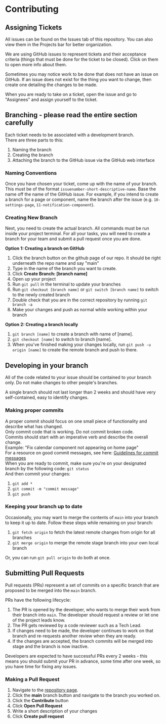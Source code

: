 # Contributing

## Assigning Tickets

All issues can be found on the Issues tab of this repository. You can also view them in the Projects bar for better organization.

We are using GitHub issues to represent tickets and their acceptance criteria (things that must be done for the ticket to be closed). Click on them to open more info about them.

Sometimes you may notice work to be done that does not have an issue on GitHub. If an issue does not exist for the thing you want to change, then create one detailing the changes to be made.

When you are ready to take on a ticket, open the issue and go to "Assignees" and assign yourself to the ticket. 

## Branching - please read the entire section carefully

Each ticket needs to be associated with a development branch.\
There are three parts to this:

1. Naming the branch
2. Creating the branch
3. Attaching the branch to the GitHub issue via the GitHub web interface

### Naming Conventions

Once you have chosen your ticket, come up with the name of your branch. This must be of the format `issuenumber-short-descriptive-name`. Base the name off the name of the GitHub issue. For example, if you intend to create a branch for a page or component, name the branch after the issue (e.g. `10-settings-page`, `11-notification-component`).

### Creating New Branch

Next, you need to create the actual branch.
All commands must be run inside your project terminal. For all your tasks, you will need to create a branch for your team and submit a pull request once you are done.

**Option 1: Creating a branch on GitHub**

1. Click the branch button on the github page of our repo. It should be right underneath the repo name and say "main"
2. Type in the name of the branch you want to create.
3. Click **Create Branch: [branch name]**
4. Open up your project
5. Run `git pull` in the terminal to update your branches
6. Run `git checkout [branch name]` or `git switch [branch name]` to switch to the newly created branch
7. Double check that you are in the correct repository by running `git branch -a`
8. Make your changes and push as normal while working within your branch

**Option 2: Creating a branch locally**

1. `git branch [name]` to create a branch with name of [name].
2. `git checkout [name]` to switch to branch [name].
3. When you've finished making your changes locally, run `git push -u origin [name]` to create the remote branch and push to there.

## Developing in your branch

All of the code related to your issue should be contained to your branch only. Do not make changes to other people's branches.

A single branch should not last longer than 2 weeks and should have very self-contained, easy to identify changes.

### Making proper commits

A proper commit should focus on one small piece of functionality and describe what has changed.\
Only commit code that is working. Do not commit broken code.\
Commits should start with an imperative verb and describe the overall change.\
Example: "Fix calendar component not appearing on home page"\
For a resource on good commit messages, see here: [Guidelines for commit messages](https://gist.github.com/luismts/495d982e8c5b1a0ced4a57cf3d93cf60)\
When you are ready to commit, make sure you're on your designated branch by the following code:
`git status`\
And then commit your changes:

1. `git add *`
2. `git commit -m "commit message"`
3. `git push`

### Keeping your branch up to date

Occasionally, you may want to merge the contents of `main` into your branch to keep it up to date. Follow these steps while remaining on your branch:

1. `git fetch origin` to fetch the latest remote changes from origin for all branches
2. `git merge origin` to merge the remote stage branch into your own local branch

Or, you can run `git pull origin` to do both at once.

## Submitting Pull Requests

Pull requests (PRs) represent a set of commits on a specific branch that are proposed to be merged into the `main` branch.

PRs have the following lifecycle:

1. The PR is opened by the developer, who wants to merge their work from their branch into `main`. The developer should request a review or let one of the project leads know.
2. The PR gets reviewed by a code reviewer such as a Tech Lead.
3. If changes need to be made, the developer continues to work on that branch and re-requests another review when they are ready.
4. If the changes are accepted, the branch commits will be merged into stage and the branch is now inactive.

Developers are expected to have successful PRs every 2 weeks - this means you should submit your PR in advance, some time after one week, so you have time for fixing any issues.

### Making a Pull Request

1. Navigate to the [repository page](https://github.com/cssgunc/ccc).
2. Click the **main** branch button and navigate to the branch you worked on.
3. Click the **Contribute** button
4. Click **Open Pull Request**
5. Write a short description of your changes
6. Click **Create pull request**
